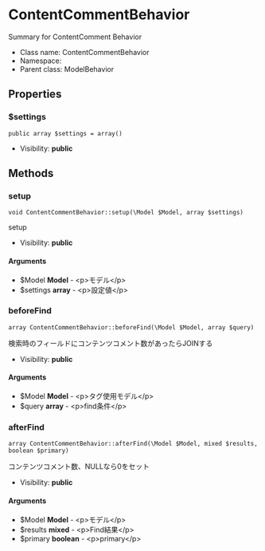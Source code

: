 ContentCommentBehavior
===============

Summary for ContentComment Behavior




* Class name: ContentCommentBehavior
* Namespace: 
* Parent class: ModelBehavior





Properties
----------


### $settings

    public array $settings = array()





* Visibility: **public**


Methods
-------


### setup

    void ContentCommentBehavior::setup(\Model $Model, array $settings)

setup



* Visibility: **public**


#### Arguments
* $Model **Model** - &lt;p&gt;モデル&lt;/p&gt;
* $settings **array** - &lt;p&gt;設定値&lt;/p&gt;



### beforeFind

    array ContentCommentBehavior::beforeFind(\Model $Model, array $query)

検索時のフィールドにコンテンツコメント数があったらJOINする



* Visibility: **public**


#### Arguments
* $Model **Model** - &lt;p&gt;タグ使用モデル&lt;/p&gt;
* $query **array** - &lt;p&gt;find条件&lt;/p&gt;



### afterFind

    array ContentCommentBehavior::afterFind(\Model $Model, mixed $results, boolean $primary)

コンテンツコメント数、NULLなら0をセット



* Visibility: **public**


#### Arguments
* $Model **Model** - &lt;p&gt;モデル&lt;/p&gt;
* $results **mixed** - &lt;p&gt;Find結果&lt;/p&gt;
* $primary **boolean** - &lt;p&gt;primary&lt;/p&gt;


